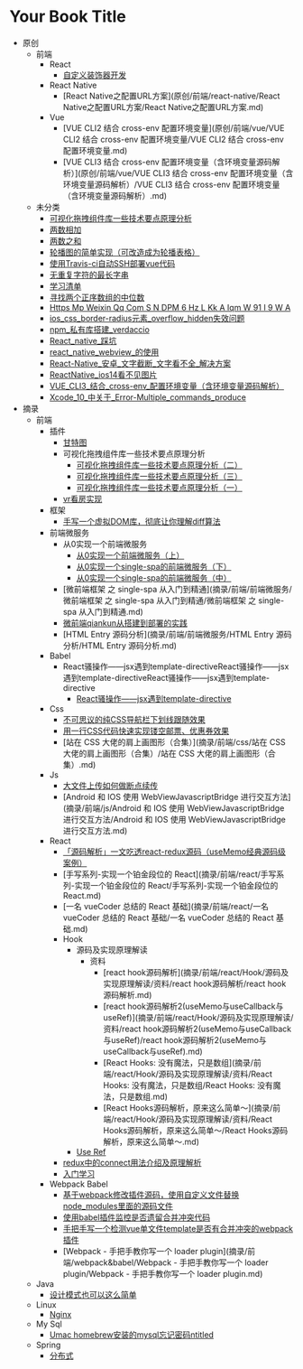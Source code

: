 # Your Book Title

- 原创
  - 前端
    - React
      - [自定义装饰器开发](原创/前端/react/自定义装饰器开发/自定义装饰器开发.md)
    - React Native
      - [React Native之配置URL方案](原创/前端/react-native/React Native之配置URL方案/React Native之配置URL方案.md)
    - Vue
      - [VUE CLI2 结合 cross-env 配置环境变量](原创/前端/vue/VUE CLI2 结合 cross-env 配置环境变量/VUE CLI2 结合 cross-env 配置环境变量.md)
      - [VUE CLI3 结合 cross-env 配置环境变量（含环境变量源码解析）](原创/前端/vue/VUE CLI3 结合 cross-env 配置环境变量（含环境变量源码解析）/VUE CLI3 结合 cross-env 配置环境变量（含环境变量源码解析）.md)
  - 未分类
    * [可视化拖拽组件库一些技术要点原理分析](原创/未分类/可视化拖拽组件库一些技术要点原理分析.md)
    * [两数相加](原创/未分类/两数相加.md)
    * [两数之和](原创/未分类/两数之和.md)
    * [轮播图的简单实现（可改造成为轮播表格）](原创/未分类/轮播图的简单实现（可改造成为轮播表格）.md)
    * [使用Travis-ci自动SSH部署vue代码](原创/未分类/使用Travis-ci自动SSH部署vue代码.md)
    * [无重复字符的最长字串](原创/未分类/无重复字符的最长字串.md)
    * [学习清单](原创/未分类/学习清单.md)
    * [寻找两个正序数组的中位数](原创/未分类/寻找两个正序数组的中位数.md)
    * [Https Mp Weixin Qq Com S N DPM 6 Hz L Kk A Iqm W 91 I 9 W A](原创/未分类/https-mp-weixin-qq-com-s-nDPM6HzLKkAIqmW91I9W-A.md)
    * [ios_css_border-radius元素_overflow_hidden失效问题](原创/未分类/ios_css_border-radius元素_overflow_hidden失效问题.md)
    * [npm_私有库搭建_verdaccio](原创/未分类/npm_私有库搭建_verdaccio.md)
    * [React_native_踩坑](原创/未分类/React_native_踩坑.md)
    * [react_native_webview_的使用](原创/未分类/react_native_webview_的使用.md)
    * [React-Native_安卓_文字截断_文字看不全_解决方案](原创/未分类/React-Native_安卓_文字截断_文字看不全_解决方案.md)
    * [ReactNative_ios14看不见图片](原创/未分类/ReactNative_ios14看不见图片.md)
    * [VUE_CLI3_结合_cross-env_配置环境变量（含环境变量源码解析）](原创/未分类/VUE_CLI3_结合_cross-env_配置环境变量（含环境变量源码解析）.md)
    * [Xcode_10_中关于_Error-Multiple_commands_produce](原创/未分类/Xcode_10_中关于_Error-Multiple_commands_produce.md)
- 摘录
  - 前端
    - 插件
      - [甘特图](摘录/前端/插件/甘特图/甘特图.md)
      - 可视化拖拽组件库一些技术要点原理分析
        - [可视化拖拽组件库一些技术要点原理分析（二）](摘录/前端/插件/可视化拖拽组件库一些技术要点原理分析/可视化拖拽组件库一些技术要点原理分析（二）/可视化拖拽组件库一些技术要点原理分析（二）.md)
        - [可视化拖拽组件库一些技术要点原理分析（三）](摘录/前端/插件/可视化拖拽组件库一些技术要点原理分析/可视化拖拽组件库一些技术要点原理分析（三）/可视化拖拽组件库一些技术要点原理分析（三）.md)
        - [可视化拖拽组件库一些技术要点原理分析（一）](摘录/前端/插件/可视化拖拽组件库一些技术要点原理分析/可视化拖拽组件库一些技术要点原理分析（一）/可视化拖拽组件库一些技术要点原理分析（一）.md)
      - [vr看房实现](摘录/前端/插件/vr看房实现/vr看房实现.md)
    - 框架
      - [手写一个虚拟DOM库，彻底让你理解diff算法](摘录/前端/框架/手写一个虚拟DOM库，彻底让你理解diff算法/手写一个虚拟DOM库，彻底让你理解diff算法.md)
    - 前端微服务
      - 从0实现一个前端微服务
        - [从0实现一个前端微服务（上）](摘录/前端/前端微服务/从0实现一个前端微服务/从0实现一个前端微服务（上）/从0实现一个前端微服务（上）.md)
        - [从0实现一个single-spa的前端微服务（下）](摘录/前端/前端微服务/从0实现一个前端微服务/从0实现一个single-spa的前端微服务（下）/从0实现一个single-spa的前端微服务（下）.md)
        - [从0实现一个single-spa的前端微服务（中）](摘录/前端/前端微服务/从0实现一个前端微服务/从0实现一个single-spa的前端微服务（中）/从0实现一个single-spa的前端微服务（中）.md)
      - [微前端框架 之 single-spa 从入门到精通](摘录/前端/前端微服务/微前端框架 之 single-spa 从入门到精通/微前端框架 之 single-spa 从入门到精通.md)
      - [微前端qiankun从搭建到部署的实践](摘录/前端/前端微服务/微前端qiankun从搭建到部署的实践/微前端qiankun从搭建到部署的实践.md)
      - [HTML Entry 源码分析](摘录/前端/前端微服务/HTML Entry 源码分析/HTML Entry 源码分析.md)
    - Babel
      - React骚操作——jsx遇到template-directiveReact骚操作——jsx遇到template-directiveReact骚操作——jsx遇到template-directive
        * [React骚操作——jsx遇到template-directive](摘录/前端/babel/React骚操作——jsx遇到template-directiveReact骚操作——jsx遇到template-directiveReact骚操作——jsx遇到template-directive/React骚操作——jsx遇到template-directive.md)
    - Css
      - [不可思议的纯CSS导航栏下划线跟随效果](摘录/前端/css/不可思议的纯CSS导航栏下划线跟随效果/不可思议的纯CSS导航栏下划线跟随效果.md)
      - [用一行CSS代码快速实现镂空邮票、优惠券效果](摘录/前端/css/用一行CSS代码快速实现镂空邮票、优惠券效果/用一行CSS代码快速实现镂空邮票、优惠券效果.md)
      - [站在 CSS 大佬的肩上画图形（合集）](摘录/前端/css/站在 CSS 大佬的肩上画图形（合集）/站在 CSS 大佬的肩上画图形（合集）.md)
    - Js
      - [大文件上传如何做断点续传](摘录/前端/js/大文件上传如何做断点续传/大文件上传如何做断点续传.md)
      - [Android 和 IOS 使用 WebViewJavascriptBridge 进行交互方法](摘录/前端/js/Android 和 IOS 使用 WebViewJavascriptBridge 进行交互方法/Android 和 IOS 使用 WebViewJavascriptBridge 进行交互方法.md)
    - React
      - [「源码解析」一文吃透react-redux源码（useMemo经典源码级案例）](摘录/前端/react/「源码解析」一文吃透react-redux源码（useMemo经典源码级案例）/「源码解析」一文吃透react-redux源码（useMemo经典源码级案例）.md)
      - [手写系列-实现一个铂金段位的 React](摘录/前端/react/手写系列-实现一个铂金段位的 React/手写系列-实现一个铂金段位的 React.md)
      - [一名 vueCoder 总结的 React 基础](摘录/前端/react/一名 vueCoder 总结的 React 基础/一名 vueCoder 总结的 React 基础.md)
      - Hook
        - 源码及实现原理解读
          - 资料
            - [react hook源码解析](摘录/前端/react/Hook/源码及实现原理解读/资料/react hook源码解析/react hook源码解析.md)
            - [react hook源码解析2(useMemo与useCallback与useRef)](摘录/前端/react/Hook/源码及实现原理解读/资料/react hook源码解析2(useMemo与useCallback与useRef)/react hook源码解析2(useMemo与useCallback与useRef).md)
            - [React Hooks: 没有魔法，只是数组](摘录/前端/react/Hook/源码及实现原理解读/资料/React Hooks: 没有魔法，只是数组/React Hooks: 没有魔法，只是数组.md)
            - [React Hooks源码解析，原来这么简单～](摘录/前端/react/Hook/源码及实现原理解读/资料/React Hooks源码解析，原来这么简单～/React Hooks源码解析，原来这么简单～.md)
        - [Use Ref](摘录/前端/react/Hook/useRef/useRef.md)
      - [redux中的connect用法介绍及原理解析](摘录/前端/react/redux中的connect用法介绍及原理解析/redux中的connect用法介绍及原理解析.md)
      * [入门学习](摘录/前端/react/入门学习.md)
    - Webpack Babel
      - [基于webpack修改插件源码，使用自定义文件替换node_modules里面的源码文件](摘录/前端/webpack&babel/基于webpack修改插件源码，使用自定义文件替换node_modules里面的源码文件/基于webpack修改插件源码，使用自定义文件替换node_modules里面的源码文件.md)
      - [使用babel插件监控是否遗留合并冲突代码](摘录/前端/webpack&babel/使用babel插件监控是否遗留合并冲突代码/使用babel插件监控是否遗留合并冲突代码.md)
      - [手把手写一个检测vue单文件template是否有合并冲突的webpack插件](摘录/前端/webpack&babel/手把手写一个检测vue单文件template是否有合并冲突的webpack插件/手把手写一个检测vue单文件template是否有合并冲突的webpack插件.md)
      - [Webpack - 手把手教你写一个 loader  plugin](摘录/前端/webpack&babel/Webpack - 手把手教你写一个 loader  plugin/Webpack - 手把手教你写一个 loader  plugin.md)
  - Java
    - [设计模式也可以这么简单](摘录/java/设计模式也可以这么简单/设计模式也可以这么简单.md)
  - Linux
    - [Nginx](摘录/linux/Nginx/Nginx.md)
  - My Sql
    * [Umac homebrew安装的mysql忘记密码ntitled](摘录/mySql/Umac%20homebrew安装的mysql忘记密码ntitled.md)
  - Spring
    * [分布式](摘录/spring/分布式.md)
